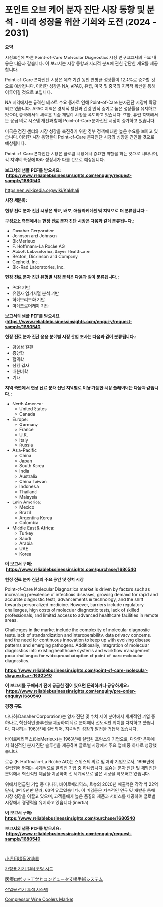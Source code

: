 <p><h1>포인트 오브 케어 분자 진단 시장 동향 및 분석 - 미래 성장을 위한 기회와 도전 (2024 - 2031)</h1></p><p><strong>요약</strong></p>
<p><p>시장조건에 따른 Point-of-Care Molecular Diagnostics 시장 연구보고서의 주요 내용은 다음과 같습니다. 이 보고서는 시장 동향과 지리적 분포에 관한 간단한 개요를 제공합니다.</p><p>Point-of-Care 분자진단 시장은 예측 기간 동안 연평균 성장률이 12.4%로 증가할 것으로 예상됩니다. 이러한 성장은 NA, APAC, 유럽, 미국 및 중국의 지역적 확산을 통해 이루어질 것으로 보입니다. </p><p>NA 지역에서는 급격한 테스트 수요 증가로 인해 Point-of-Care 분자진단 시장이 확장되고 있습니다. APAC 지역은 경제적 발전과 건강 인식 증가로 높은 성장률을 유지하고 있으며, 중국에서의 새로운 기술 개발이 시장을 주도하고 있습니다. 또한, 유럽 지역에서는 응급 의료 시스템 개선과 함께 Point-of-Care 분자진단 시장이 증가하고 있습니다.</p><p>미국은 검진 센터와 시장 성장을 촉진하기 위한 정부 정책에 대한 높은 수요를 보이고 있습니다. 이러한 시장 동향들이 Point-of-Care 분자진단 시장의 성장을 견인할 것으로 예상됩니다.</p><p>Point-of-Care 분자진단 시장은 글로벌 시장에서 중요한 역할을 하는 것으로 나타나며, 각 지역의 특징에 따라 성장세가 다를 것으로 예상됩니다.</p></p>
<p><strong>보고서의 샘플 PDF를 받으세요: &nbsp;<a href="https://www.reliablebusinessinsights.com/enquiry/request-sample/1680540">https://www.reliablebusinessinsights.com/enquiry/request-sample/1680540</a></strong></p>
<p><a href="https://en.wikipedia.org/wiki/Kalshali">https://en.wikipedia.org/wiki/Kalshali</a></p>
<p><strong>시장 세분화:</strong></p>
<p><strong> 현장 진료 분자 진단 시장은 개요, 배포, 애플리케이션 및 지역으로 더 분류됩니다. :</strong></p>
<p><strong>구성요소 측면에서는 현장 진료 분자 진단 시장은 다음과 같이 분류됩니다.:</strong></p>
<p><ul><li>Danaher Corporation</li><li>Johnson and Johnson</li><li>BioMerieux</li><li>F. Hoffmann-La Roche AG</li><li>Abbott Laboratories, Bayer Healthcare</li><li>Becton, Dickinson and Company</li><li>Cepheid, Inc.</li><li>Bio-Rad Laboratories, Inc.</li></ul></p>
<p><strong> 현장 진료 분자 진단 유형별 시장 분석은 다음과 같이 분류됩니다.:</strong></p>
<p><ul><li>PCR 기반</li><li>유전자 염기서열 분석 기반</li><li>하이브리드화 기반</li><li>마이크로어레이 기반</li></ul></p>
<p><strong>보고서의 샘플 PDF를 받으세요 :<a href="https://www.reliablebusinessinsights.com/enquiry/request-sample/1680540">https://www.reliablebusinessinsights.com/enquiry/request-sample/1680540</a></strong></p>
<p><strong> 현장 진료 분자 진단 응용 분야별 시장 산업 조사는 다음과 같이 분류됩니다.:</strong></p>
<p><ul><li>감염성 질환</li><li>종양학</li><li>혈액학</li><li>산전 검사</li><li>내분비학</li><li>기타</li></ul></p>
<p><strong>지역 측면에서 현장 진료 분자 진단 지역별로 이용 가능한 시장 플레이어는 다음과 같습니다.:</strong></p>
<p><ul>
    <li>
        North America:
        <ul>
            <li>United States</li>
            <li>Canada</li>
        </ul>
    </li>
    <li>
        Europe:
        <ul>
            <li>Germany</li>
            <li>France</li>
            <li>U.K.</li>
            <li>Italy</li>
            <li>Russia</li>
        </ul>
    </li>
    <li>
        Asia-Pacific:
        <ul>
            <li>China</li>
            <li>Japan</li>
            <li>South Korea</li>
            <li>India</li>
            <li>Australia</li>
            <li>China Taiwan</li>
            <li>Indonesia</li>
            <li>Thailand</li>
            <li>Malaysia</li>
        </ul>
    </li>
    <li>
        Latin America:
        <ul>
            <li>Mexico</li>
            <li>Brazil</li>
            <li>Argentina Korea</li>
            <li>Colombia</li>
        </ul>
    </li>
    <li>
        Middle East & Africa:
        <ul>
            <li>Turkey</li>
            <li>Saudi</li>
            <li>Arabia</li>
            <li>UAE</li>
            <li>Korea</li>
        </ul>
    </li>
    </ul></p>
<p><strong>이 보고서 구매: &nbsp;<a href="https://www.reliablebusinessinsights.com/purchase/1680540">https://www.reliablebusinessinsights.com/purchase/1680540</a></strong></p>
<p><strong>현장 진료 분자 진단의 주요 동인 및 장벽 시장</strong></p>
<p><p>Point-of-Care Molecular Diagnostics market is driven by factors such as increasing prevalence of infectious diseases, growing demand for rapid and accurate diagnostic tests, advancements in technology, and the shift towards personalized medicine. However, barriers include regulatory challenges, high costs of molecular diagnostic tests, lack of skilled professionals, and limited access to advanced healthcare facilities in remote areas.</p><p>Challenges in the market include the complexity of molecular diagnostic tests, lack of standardization and interoperability, data privacy concerns, and the need for continuous innovation to keep up with evolving disease patterns and emerging pathogens. Additionally, integration of molecular diagnostics into existing healthcare systems and workflow management pose challenges for widespread adoption of point-of-care molecular diagnostics.</p></p>
<p><strong><a href="https://www.reliablebusinessinsights.com/point-of-care-molecular-diagnostics-r1680540">https://www.reliablebusinessinsights.com/point-of-care-molecular-diagnostics-r1680540</a></strong></p>
<p><strong>이 보고서를 구매하기 전에 궁금한 점이 있으면 문의하거나 공유하세요.: &nbsp;<a href="https://www.reliablebusinessinsights.com/enquiry/pre-order-enquiry/1680540">https://www.reliablebusinessinsights.com/enquiry/pre-order-enquiry/1680540</a></strong></p>
<p><strong>경쟁 구도</strong></p>
<p><p>다나허(Danaher Corporation)는 양자 진단 및 수치 제어 분야에서 세계적인 기업 중 하나로, 혁신적인 솔루션을 제공하여 의료 분야에서 선도적인 위치를 차지하고 있습니다. 다나허는 1969년에 설립되어, 지속적인 성장과 발전을 거듭해 왔습니다. </p><p>바이로메리역스(BioMerieux)는 1963년에 설립된 프랑스의 기업으로, 다양한 분야에서 혁신적인 분자 진단 솔루션을 제공하며 글로벌 시장에서 주요 업체 중 하나로 성장했습니다.</p><p>로슈 (F. Hoffmann-La Roche AG)는 스위스의 의료 및 제약 기업으로서, 1896년에 설립되어 현재는 세계적으로 알려진 기업 중 하나입니다. 로슈는 분자 진단 및 체외진단 분야에서 혁신적인 제품을 제공하며 전 세계적으로 넓은 시장을 확보하고 있습니다.</p><p>위에서 언급된 기업 중 다나허, 바이로메리역스, 로슈의 2020년 매출액은 각각 약 22억 달러, 3억 5천만 달러, 63억 유로였습니다. 이 기업들은 지속적인 연구 및 개발을 통해 시장 성장을 이끌고 있으며, 고객들에게 높은 품질의 제품과 서비스를 제공하여 글로벌 시장에서 경쟁력을 유지하고 있습니다.(inertia)</p></p>
<p><strong>이 보고서 구매: &nbsp; <a href="https://www.reliablebusinessinsights.com/purchase/1680540">https://www.reliablebusinessinsights.com/purchase/1680540</a></strong></p>
<p><strong>보고서의 샘플 PDF를 받으세요: &nbsp;<a href="https://www.reliablebusinessinsights.com/enquiry/request-sample/1680540">https://www.reliablebusinessinsights.com/enquiry/request-sample/1680540</a></strong><strong></strong></p>
<p>&nbsp;</p>
<p><p><a href="https://github.com/LizaHeller2023/Market-Research-Report-List-1/blob/main/2468528141174.md">小児用超音波装置</a></p><p><a href="https://github.com/hzumrdvas204296/Market-Research-Report-List-2/blob/main/9376834149035.md">가정용 기기 컬러 코팅 시트</a></p><p><a href="https://github.com/jkjreqjscoxx7/Market-Research-Report-List-2/blob/main/4739906141175.md">医療ロボット工学とコンピュータ支援手術システム</a></p><p><a href="https://github.com/PhilToryphy7876567/Market-Research-Report-List-2/blob/main/2520752149036.md">산업용 전기 투석 시스템</a></p><p><a href="https://github.com/shahriarnajimjoy333/Market-Research-Report-List-1/blob/main/compressor-wine-coolers-market.md">Compressor Wine Coolers Market</a></p></p>